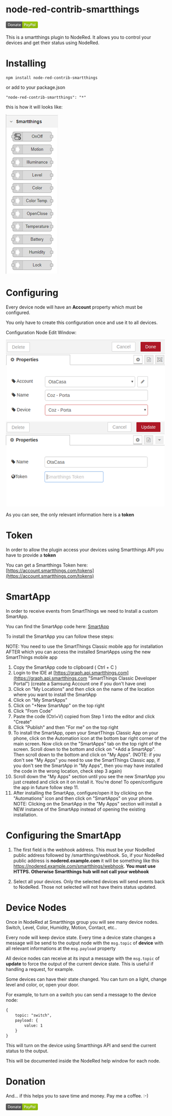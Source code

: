 # node-red-contrib-smartthings

[![Donate](/docs/donation.png?raw=true)](https://www.paypal.com/cgi-bin/webscr?cmd=_donations&business=65XBWNBZ69ZP4&currency_code=USD&source=url)

This is a smartthings plugin to NodeRed. It allows you to control your devices and get their status using NodeRed.

# Installing

```
npm install node-red-contrib-smartthings
```

or add to your package.json

```
"node-red-contrib-smartthings": "*"
```

this is how it will looks like:

![Menu](/docs/menu.png?raw=true "Menu")

# Configuring

Every device node will have an **Account** property which must be configured.

You only have to create this configuration once and use it to all devices.

Configuration Node Edit Window:

![Configuration Node](/docs/config.png?raw=true "Configuration Node")
![Configuration Node](/docs/config_token.png?raw=true "Configuration Node")

As you can see, the only relevant information here is a **token**

# Token

In order to allow the plugin access your devices using Smartthings API you have
to provide a **token**

You can get a Smartthings Token here:
[https://account.smartthings.com/tokens](https://account.smartthings.com/tokens)

# SmartApp

In order to receive events from SmartThings we need to Install a custom SmartApp.

You can find the SmartApp code here:
[SmartApp](/smartapp/webhook.groovy?raw=true "SmartApp")

To install the SmartApp you can follow these steps:

NOTE: You need to use the SmartThings Classic mobile app for installation AFTER
which you can access the installed SmartApps using the new SmartThings mobile app

1. Copy the SmartApp code to clipboard ( Ctrl + C )
2. Login to the IDE at [https://graph.api.smartthings.com](https://graph.api.smartthings.com "SmartThings Classic Developer Portal") (create a Samsung Account one if you don't have one)
3. Click on "My Locations" and then click on the name of the location where you want to install the SmartApp
4. Click on "My SmartApps"
5. Click on "+New SmartApp" on the top right
6. Click "From Code"
7. Paste the code (Ctrl+V) copied from Step 1 into the editor and click "Create"
8. Click "Publish" and then "For me" on the top right
9. To install the SmartApp, open your SmartThings Classic App on your phone, click
on the Automation icon at the bottom bar right corner of the main screen. Now click
on the "SmartApps" tab on the top right of the screen. Scroll down to the bottom and
click on "+Add a SmartApp". Then scroll down to the bottom and click on "My Apps".
(NOTE: if you don't see "My Apps" you need to use the SmartThings Classic app, if
you don't see the SmartApp in "My Apps", then you may have installed the code in
the wrong location, check step 3 again)
10. Scroll down the "My Apps" section until you see the new SmartApp you just created
and click on it on install it. You're done! To open/configure the app in future follow step 11.
11. After installing the SmartApp, configure/open it by clicking on the "Automations"
icon and then click on "SmartApps" on your phone. NOTE: Clicking on the SmartApp in the
"My Apps" section will install a NEW instance of the SmartApp instead of opening
the existing installation.

# Configuring the SmartApp

1. The first field is the webhook address. This must be your NodeRed public
address followed by /smartthings/webhook. So, if your NodeRed public address is
**nodered.example.com** it will be something like this https://nodered.example.com/smartthings/webhook.
**You must use HTTPS. Otherwise Smartthings hub will not call your webhook**

2. Select all your devices. Only the selected devices will send events back to
NodeRed. Those not selected will not have theirs status updated.

# Device Nodes

Once in NodeRed at Smartthings group you will see many device nodes. Switch, Level,
Color, Humidity, Motion, Contact, etc..

Every node will keep device state. Every time a device state changes a message will
be send to the output node with the ```msg.topic``` of **device** with all relevant
informations at the ```msg.payload``` property

All device nodes can receive at its input a message with the ```msg.topic``` of
**update** to force the output of the current device state. This is useful if
handling a request, for example.

Some devices can have their state changed. You can turn on a light, change
level and color, or, open your door.

For example, to turn on a switch you can send a message to the device node:

```
{
    topic: "switch",
    payload: {
        value: 1
    }
}
```

This will turn on the device using Smartthings API and send the current status to the output.

This will be documented inside the NodeRed help window for each node.

# Donation

And... if this helps you to save time and money. Pay me a coffee. :-)

[![Donate](/docs/donation.png?raw=true)](https://www.paypal.com/cgi-bin/webscr?cmd=_donations&business=65XBWNBZ69ZP4&currency_code=USD&source=url)
